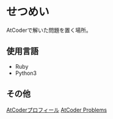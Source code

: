 # せつめい
AtCoderで解いた問題を置く場所。 

## 使用言語
- Ruby
- Python3

## その他
[AtCoderプロフィール](https://atcoder.jp/users/gengogo5)
[AtCoder Problems](https://kenkoooo.com/atcoder/#/user/gengogo5)
